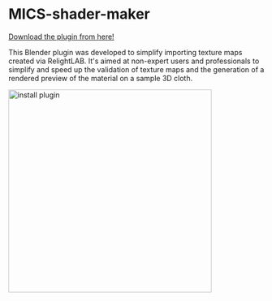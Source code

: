 # MICS-shader-maker


[Download the plugin from here!](https://github.com/rikkarlo/MICS-shader-maker/releases/download/v1.7.4/MICS_ShaderMaker_174.zip)


This Blender plugin was developed to simplify importing texture maps created via RelightLAB.
It's aimed at non-expert users and professionals to simplify and speed up the validation of texture maps and the generation of a rendered preview of the material on a sample 3D cloth.


<img src="https://github.com/user-attachments/assets/fe67d33f-a5f2-4f2a-b1b5-a6220deadd2f" alt="install plugin" width="400" height="">

